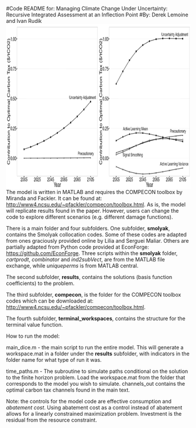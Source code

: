 #Code README for: Managing Climate Change Under Uncertainty: Recursive Integrated Assessment at an Inflection Point
#By: Derek Lemoine and Ivan Rudik
<a href="url"><img src="https://github.com/irudik/dynamic-stochastic-dice/blob/master/readme_figure.png" align="left" height="450" width="900" ></a>

The model is written in MATLAB and requires the COMPECON toolbox by Miranda and Fackler. It can be found at: http://www4.ncsu.edu/~pfackler/compecon/toolbox.html. As is, the model will replicate results found in the paper. However, users can change the code to explore different scenarios (e.g. different damage functions).

There is a main folder and four subfolders. One subfolder, **smolyak**, contains the Smolyak collocation codes. Some of these codes are adapted from ones graciously provided online by Lilia and Serguei Maliar. Others are partially adapted from Python code provided at EconForge: https://github.com/EconForge. Three scripts within the **smolyak** folder, *cartprodt*, *combinator* and *ind2subVect*, are from the MATLAB file exchange, while *uniqueperms* is from MATLAB central.

The second subfolder, **results**, contains the solutions (basis function coefficients) to the problem.

The third subfolder, **compecon**, is the folder for the COMPECON toolbox codes which can be downloaded at: http://www4.ncsu.edu/~pfackler/compecon/toolbox.html.

The fourth subfolder, **terminal_workspaces**, contains the structure for the terminal value function.

How to run the model:

main_dice.m - the main script to run the entire model. This will generate a workspace.mat in a folder under the **results** subfolder, with indicators in the folder name for what type of run it was.

time_paths.m - The subroutine to simulate paths conditional on the solution to the finite horizon problem. Load the workspace.mat from the folder that corresponds to the model you wish to simulate. channels_out contains the optimal carbon tax channels found in the main text.

Note: the controls for the model code are effective consumption and *abatement cost*. Using abatement cost as a control instead of abatement allows for a linearly constrained maximization problem. Investment is the residual from the resource constraint.
